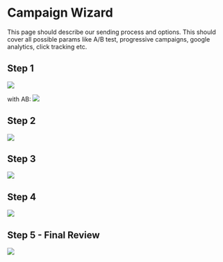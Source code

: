 # Campaign Wizard

This page should describe our sending process and options. This should cover all possible params like A/B test, progressive campaigns, google analytics, click tracking etc.

## Step 1

![](images/wizard_step1.png)

with AB:
![](images/wizard_step1_ab.png)

## Step 2

![](images/wizard_step2.png)

## Step 3

![](images/wizard_step3.png)

## Step 4

![](images/wizard_step4.png)

## Step 5 - Final Review

![](images/wizard_final_step.png)